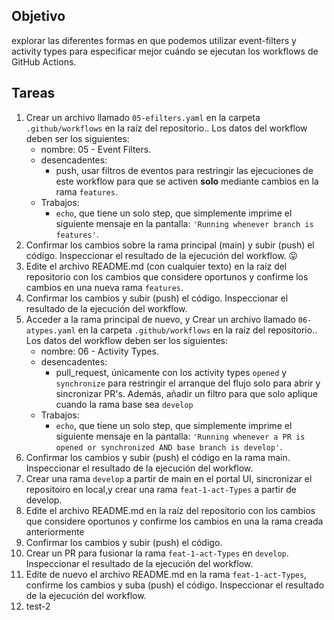 ## Objetivo
explorar las diferentes formas en que podemos utilizar event-filters y activity types  para especificar mejor cuándo se ejecutan los workflows de GitHub Actions.


## Tareas


1. Crear un archivo llamado `05-efilters.yaml` en la carpeta `.github/workflows` en la raíz del repositorio.. Los datos del workflow deben ser los siguientes:
    - nombre: 05 - Event Filters.
    - desencadentes:
      - push, usar filtros de eventos para restringir las ejecuciones de este workflow para que se activen **solo** mediante cambios en la rama `features`.
    - Trabajos:
        - `echo`, que tiene un solo step, que simplemente imprime el siguiente mensaje en la pantalla: `'Running whenever branch is features'`.
2. Confirmar los cambios sobre la rama principal (main) y subir (push) el código. Inspeccionar el resultado de la ejecución del workflow. :stuck_out_tongue:
3. Edite el archivo README.md (con cualquier texto) en la raíz del repositorio con los cambios que considere oportunos y confirme los cambios en una nueva rama `features`.
4. Confirmar los cambios y subir (push) el código. Inspeccionar el resultado de la ejecución del workflow.
5. Acceder a la rama principal de nuevo, y Crear un archivo llamado `06-atypes.yaml` en la carpeta `.github/workflows` en la raíz del repositorio.. Los datos del workflow deben ser los siguientes:
    - nombre: 06 - Activity Types.    
    - desencadentes: 
      - pull_request, únicamente con los activity types `opened` y `synchronize` para restringir el arranque del flujo solo para abrir y sincronizar PR's. Además, añadir un filtro para que solo aplique cuando la rama base sea `develop`
    - Trabajos:
        - `echo`, que tiene un solo step, que simplemente imprime el siguiente mensaje en la pantalla: `'Running whenever a PR is opened or synchronized AND base branch is develop'`.
6. Confirmar los cambios y subir (push) el código en la rama main. Inspeccionar el resultado de la ejecución del workflow.
7. Crear una rama `develop` a partir de main en el portal UI,  sincronizar el repositoiro en local,y crear una rama `feat-1-act-Types` a partir de develop.
8. Edite el archivo README.md en la raíz del repositorio con los cambios que considere oportunos y confirme los cambios en una la rama creada anteriormente
9. Confirmar los cambios y subir (push) el código. 
10. Crear un PR para fusionar la rama `feat-1-act-Types` en `develop`. Inspeccionar el resultado de la ejecución del workflow.
11. Edite de nuevo el archivo README.md en la rama `feat-1-act-Types`, confirme los cambios y suba (push) el código.  Inspeccionar el resultado de la ejecución del workflow.
12. test-2